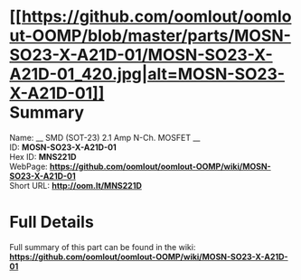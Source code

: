 
[[https://github.com/oomlout/oomlout-OOMP/blob/master/parts/MOSN-SO23-X-A21D-01/MOSN-SO23-X-A21D-01_420.jpg|alt=MOSN-SO23-X-A21D-01]]     
Summary
=================
  
Name: __ SMD (SOT-23) 2.1 Amp N-Ch. MOSFET __    
ID: __MOSN-SO23-X-A21D-01__   
Hex ID: __MNS221D__   
WebPage: __https://github.com/oomlout/oomlout-OOMP/wiki/MOSN-SO23-X-A21D-01__   
Short URL: __http://oom.lt/MNS221D__   

Full Details
==========================
Full summary of this part can be found in the wiki:   
__https://github.com/oomlout/oomlout-OOMP/wiki/MOSN-SO23-X-A21D-01__    

